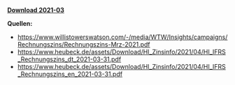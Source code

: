 [**Download 2021-03**](https://downgit.github.io/#/home?url=https://github.com/GeorgGoldbach/Zinsarchiv/tree/master/2021-03)

**Quellen:**
* https://www.willistowerswatson.com/-/media/WTW/Insights/campaigns/Rechnungszins/Rechnungszins-Mrz-2021.pdf
* https://www.heubeck.de/assets/Download/HI_Zinsinfo/2021/04/HI_IFRS_Rechnungszins_dt_2021-03-31.pdf
* https://www.heubeck.de/assets/Download/HI_Zinsinfo/2021/04/HI_IFRS_Rechnungszins_en_2021-03-31.pdf
